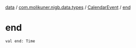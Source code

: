 [data](../../index.md) / [com.molikuner.nigb.data.types](../index.md) / [CalendarEvent](index.md) / [end](./end.md)

# end

`val end: Time`